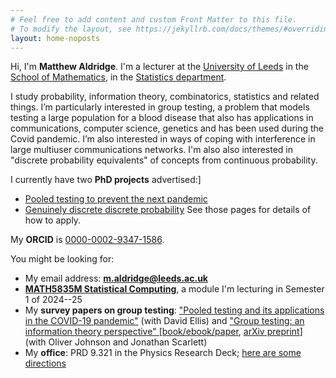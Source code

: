 ```yaml
---
# Feel free to add content and custom Front Matter to this file.
# To modify the layout, see https://jekyllrb.com/docs/themes/#overriding-theme-defaults
layout: home-noposts
---
```


Hi, I'm **Matthew Aldridge**. I'm a lecturer at the [University of Leeds](https://www.leeds.ac.uk) in the [School of Mathematics](https://eps.leeds.ac.uk/maths), in the [Statistics department](https://eps.leeds.ac.uk/maths-statistics).

I study probability, information theory, combinatorics, statistics and related things. I’m particularly interested in group testing, a problem that models testing a large population for a blood disease that also has applications in communications, computer science, genetics and has been used during the Covid pandemic. I’m also interested in ways of coping with interference in large multiuser communications networks. I'm also also interested in "discrete probability equivalents" of concepts from continuous probability.

I currently have two **PhD projects** advertised:]
* [Pooled testing to prevent the next pandemic](https://phd.leeds.ac.uk/project/1997-pooled-testing-to-prevent-the-next-pandemic)
* [Genuinely discrete discrete probability](https://phd.leeds.ac.uk/project/1998-genuinely-discrete-discrete-probability)
See those pages for details of how to apply.

My **ORCID** is [0000-0002-9347-1586](https://orcid.org/0000-0002-9347-1586).

You might be looking for:

* My email address: **<m.aldridge@leeds.ac.uk>**
* **[MATH5835M Statistical Computing](./math5835)**, a module I'm lecturing in Semester 1 of 2024--25
* My **survey papers on group testing**: ["Pooled testing and its applications in the COVID-19 pandemic"](https://arxiv.org/abs/2105.08845) (with David Ellis) and ["Group testing: an information theory perspective" \[book/ebook/paper](https://doi.org/10.1561/0100000099), [arXiv preprint](https://arxiv.org/abs/1902.06002)] (with Oliver Johnson and Jonathan Scarlett)
* My **office**: PRD 9.321 in the Physics Research Deck; [here are some directions](./office.html)

